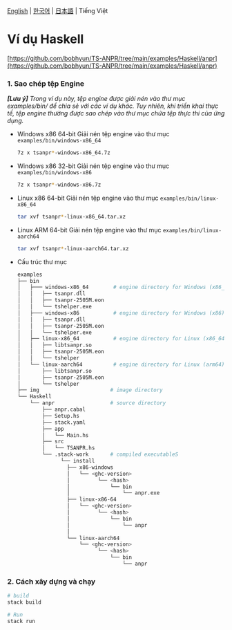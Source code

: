 [English](../../) | [한국어](../ko-KR/) | [日本語](../ja-JP/) | Tiếng Việt

# Ví dụ Haskell

[https://github.com/bobhyun/TS-ANPR/tree/main/examples/Haskell/anpr](https://github.com/bobhyun/TS-ANPR/tree/main/examples/Haskell/anpr)

### 1. Sao chép tệp Engine

_**[Lưu ý]** Trong ví dụ này, tệp engine được giải nén vào thư mục examples/bin/ để chia sẻ với các ví dụ khác. Tuy nhiên, khi triển khai thực tế, tệp engine thường được sao chép vào thư mục chứa tệp thực thi của ứng dụng._

- Windows x86 64-bit
  Giải nén tệp engine vào thư mục `examples/bin/windows-x86_64`
  ```sh
  7z x tsanpr*-windows-x86_64.7z
  ```
- Windows x86 32-bit
  Giải nén tệp engine vào thư mục `examples/bin/windows-x86`
  ```sh
  7z x tsanpr*-windows-x86.7z
  ```
- Linux x86 64-bit
  Giải nén tệp engine vào thư mục `examples/bin/linux-x86_64`
  ```sh
  tar xvf tsanpr*-linux-x86_64.tar.xz
  ```
- Linux ARM 64-bit
  Giải nén tệp engine vào thư mục `examples/bin/linux-aarch64`
  ```sh
  tar xvf tsanpr*-linux-aarch64.tar.xz
  ```
- Cấu trúc thư mục
  ```sh
  examples
  ├── bin
  │   ├─── windows-x86_64        # engine directory for Windows (x86_64)
  │   │   ├── tsanpr.dll
  │   │   ├── tsanpr-2505M.eon
  │   │   └── tshelper.exe
  │   ├─── windows-x86           # engine directory for Windows (x86)
  │   │   ├── tsanpr.dll
  │   │   ├── tsanpr-2505M.eon
  │   │   └── tshelper.exe
  │   ├── linux-x86_64           # engine directory for Linux (x86_64)
  │   │   ├── libtsanpr.so
  │   │   ├── tsanpr-2505M.eon
  │   │   └── tshelper
  │   └── linux-aarch64          # engine directory for Linux (arm64)
  │       ├── libtsanpr.so
  │       ├── tsanpr-2505M.eon
  │       └── tshelper
  ├── img                       # image directory
  └── Haskell
      └── anpr                  # source directory
          ├── anpr.cabal
          ├── Setup.hs
          ├── stack.yaml
          ├── app
          │   └── Main.hs
          ├── src
          │   └── TSANPR.hs
          └── .stack-work       # compiled executableS
                └── install
                  ├── x86-windows
                  │   └── <ghc-version>
                  │         └── <hash>
                  │             └── bin
                  │                 └── anpr.exe
                  ├── linux-x86-64
                  │   └── <ghc-version>
                  │         └── <hash>
                  │             └── bin
                  │                 └── anpr
                  │
                  └── linux-aarch64
                      └── <ghc-version>
                            └── <hash>
                                └── bin
                                    └── anpr
  ```

### 2. Cách xây dựng và chạy

```sh
# build
stack build

# Run
stack run
```
